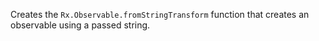 Creates the `Rx.Observable.fromStringTransform` function that creates an observable using a passed string.
